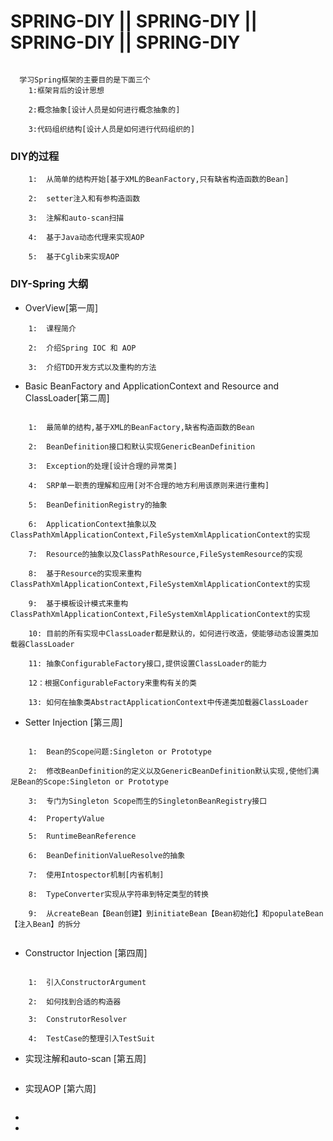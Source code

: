 #           SPRING-DIY || SPRING-DIY || SPRING-DIY || SPRING-DIY

```

  学习Spring框架的主要目的是下面三个
    1:框架背后的设计思想

    2:概念抽象[设计人员是如何进行概念抽象的]

    3:代码组织结构[设计人员是如何进行代码组织的]

```

### DIY的过程

```
    1:  从简单的结构开始[基于XML的BeanFactory,只有缺省构造函数的Bean]

    2:  setter注入和有参构造函数

    3:  注解和auto-scan扫描

    4:  基于Java动态代理来实现AOP

    5:  基于Cglib来实现AOP
```

### DIY-Spring 大纲

* OverView[第一周]

```
    1:  课程简介

    2:  介绍Spring IOC 和 AOP

    3:  介绍TDD开发方式以及重构的方法
```

* Basic BeanFactory and ApplicationContext and Resource and ClassLoader[第二周]

```

    1:  最简单的结构,基于XML的BeanFactory,缺省构造函数的Bean

    2:  BeanDefinition接口和默认实现GenericBeanDefinition

    3:  Exception的处理[设计合理的异常类]

    4:  SRP单一职责的理解和应用[对不合理的地方利用该原则来进行重构]

    5:  BeanDefinitionRegistry的抽象

    6:  ApplicationContext抽象以及ClassPathXmlApplicationContext,FileSystemXmlApplicationContext的实现

    7:  Resource的抽象以及ClassPathResource,FileSystemResource的实现

    8:  基于Resource的实现来重构ClassPathXmlApplicationContext,FileSystemXmlApplicationContext的实现

    9:  基于模板设计模式来重构ClassPathXmlApplicationContext,FileSystemXmlApplicationContext的实现

    10: 目前的所有实现中ClassLoader都是默认的，如何进行改造，使能够动态设置类加载器ClassLoader

    11: 抽象ConfigurableFactory接口,提供设置ClassLoader的能力

    12：根据ConfigurableFactory来重构有关的类

    13: 如何在抽象类AbstractApplicationContext中传递类加载器ClassLoader

```

* Setter Injection [第三周]

```

    1:  Bean的Scope问题:Singleton or Prototype

    2:  修改BeanDefinition的定义以及GenericBeanDefinition默认实现,使他们满足Bean的Scope:Singleton or Prototype

    3:  专门为Singleton Scope而生的SingletonBeanRegistry接口

    4:  PropertyValue

    5:  RuntimeBeanReference

    6:  BeanDefinitionValueResolve的抽象

    7:  使用Intospector机制[内省机制]

    8:  TypeConverter实现从字符串到特定类型的转换

    9:  从createBean【Bean创建】到initiateBean【Bean初始化】和populateBean【注入Bean】的拆分


```

* Constructor Injection [第四周]

```

    1:  引入ConstructorArgument

    2:  如何找到合适的构造器

    3:  ConstrutorResolver

    4:  TestCase的整理引入TestSuit

```

* 实现注解和auto-scan [第五周]

```

```

* 实现AOP [第六周]

```

```

*
*
























